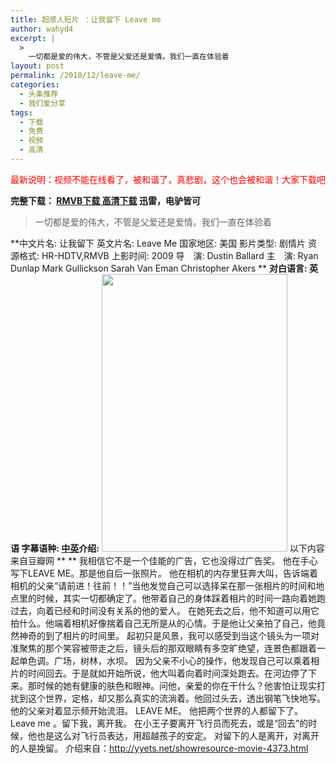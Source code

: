```yaml
---
title: 超感人短片 ：让我留下 Leave me
author: wahyd4
excerpt: |
  >
    一切都是爱的伟大，不管是父爱还是爱情。我们一直在体验着
layout: post
permalink: /2010/12/leave-me/
categories:
  - 头条推荐
  - 我们爱分享
tags:
  - 下载
  - 免费
  - 视频
  - 高清
---
```

<span style="color: #ff0000;">最新说明：视频不能在线看了，被和谐了，真悲剧，这个也会被和谐！大家下载吧</span>

**完整下载： <a href="ed2k://|file|%E8%AE%A9%E6%88%91%E7%95%99%E4%B8%8B.Leave.Me.2009.RMVB-YYeTs%E4%BA%BA%E4%BA%BA%E5%BD%B1%E8%A7%86.rmvb|13440300|555a98bbf2ef3edb7246290c97ba0d47|/|/" target="_blank">RMVB下载 </a> <a href="ed2k://|file|Leave.Me.2009.%E8%AE%A9%E6%88%91%E7%95%99%E4%B8%8B.%E5%8F%8C%E8%AF%AD%E5%AD%97%E5%B9%95.HR-HDTV.1024X576.x264-YYeTs%E4%BA%BA%E4%BA%BA%E5%BD%B1%E8%A7%86.mkv|36589390|e40b4f31662a184317e7dd7278d39cd8|/|/" target="_blank">高清下载</a> 迅雷，电驴皆可**

> 一切都是爱的伟大，不管是父爱还是爱情。我们一直在体验着

**中文片名: 让我留下 英文片名: Leave Me 国家地区: 美国 影片类型: 剧情片 资源格式: HR-HDTV,RMVB 上影时间: 2009 导　演: Dustin Ballard 主　演: Ryan Dunlap Mark Gullickson Sarah Van Eman Christopher Akers ** **对白语言: 英语 字幕语种: [中英][1]介绍:** [<img class="size-full wp-image-1139 alignleft" title="12-29-6" src="/images/2010/12/12-29-61.jpg" alt="" width="297" height="444" />][2] 以下内容来自豆瓣网 ** ** 我相信它不是一个佳能的广告，它也没得过广告奖。 他在手心写下LEAVE ME。那是他自后一张照片。 他在相机的内存里狂奔大叫，告诉端着相机的父亲“请前进！往前！！”当他发觉自己可以选择呆在那一张相片的时间和地点里的时候，其实一切都确定了。他带着自己的身体踩着相片的时间一路向着她跑过去，向着已经和时间没有关系的他的爱人。 在她死去之后，他不知道可以用它拍什么。他端着相机好像揣着自己无所是从的心情。于是他让父亲拍了自己，他竟然神奇的到了相片的时间里。 起初只是风景，我可以感受到当这个镜头为一项对准聚焦的那个笑容被带走之后，镜头后的那双眼睛有多空旷绝望，连景色都跟着一起单色调。广场，树林，水坝。 因为父亲不小心的操作，他发现自己可以乘着相片的时间回去。于是就如开始所说，他大叫着向着时间深处跑去。在河边停了下来。那时候的她有健康的肤色和眼神。问他，亲爱的你在干什么？他害怕让现实打扰到这个世界，定格，却又那么真实的流淌着。他回过头去，透出钢笔飞快地写。他的父亲对着显示频开始流泪。 LEAVE ME。 他把两个世界的人都留下了。 Leave me 。留下我，离开我。 在小王子要离开飞行员而死去，或是“回去”的时候，他也是这么对飞行员表达，用超越孩子的安定。 对留下的人是离开，对离开的人是挽留。 介绍来自：<http://yyets.net/showresource-movie-4373.html>

 [1]: http://yyets.net/?mod=2&ac=search_result&op=normal&class=subtitle&keyword=Leave%20Me
 [2]: /images/2010/12/12-29-61.jpg